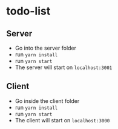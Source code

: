 # todo-list

## Server

- Go into the server folder
- run `yarn install`
- run `yarn start`
- The server will start on `localhost:3001`

## Client

- Go inside the client folder
- run `yarn install`
- run `yarn start`
- The client will start on `localhost:3000`
